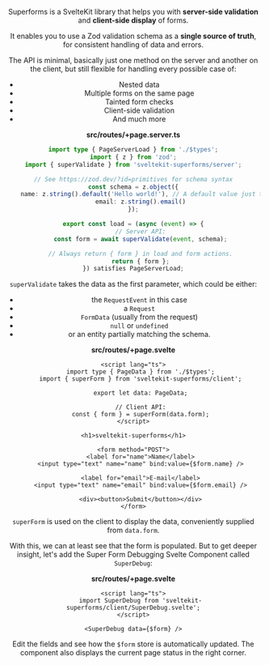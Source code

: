 <script lang="ts">
	import Header from './Header.svelte'
</script>

<Header />

Superforms is a SvelteKit library that helps you with **server-side validation** and **client-side display** of forms.

It enables you to use a Zod validation schema as a **single source of truth**, for consistent handling of data and errors.

The API is minimal, basically just one method on the server and another on the client, but still flexible for handling every possible case of:

- Nested data
- Multiple forms on the same page
- Tainted form checks
- Client-side validation
- And much more

**src/routes/+page.server.ts**

```ts
import type { PageServerLoad } from './$types';
import { z } from 'zod';
import { superValidate } from 'sveltekit-superforms/server';

// See https://zod.dev/?id=primitives for schema syntax
const schema = z.object({
	name: z.string().default('Hello world!'), // A default value just to show something
	email: z.string().email()
});

export const load = (async (event) => {
	// Server API:
	const form = await superValidate(event, schema);

	// Always return { form } in load and form actions.
	return { form };
}) satisfies PageServerLoad;
```

`superValidate` takes the data as the first parameter, which could be either:

- the `RequestEvent` in this case
- a `Request`
- `FormData` (usually from the request)
- `null` or `undefined`
- or an entity partially matching the schema.

**src/routes/+page.svelte**

```svelte
<script lang="ts">
	import type { PageData } from './$types';
	import { superForm } from 'sveltekit-superforms/client';

	export let data: PageData;

	// Client API:
	const { form } = superForm(data.form);
</script>

<h1>sveltekit-superforms</h1>

<form method="POST">
	<label for="name">Name</label>
	<input type="text" name="name" bind:value={$form.name} />

	<label for="email">E-mail</label>
	<input type="text" name="email" bind:value={$form.email} />

	<div><button>Submit</button></div>
</form>
```

`superForm` is used on the client to display the data, conveniently supplied from `data.form`.

With this, we can at least see that the form is populated. But to get deeper insight, let's add the Super Form Debugging Svelte Component called `SuperDebug`:

**src/routes/+page.svelte**

```svelte
<script lang="ts">
	import SuperDebug from 'sveltekit-superforms/client/SuperDebug.svelte';
</script>

<SuperDebug data={$form} />
```

Edit the fields and see how the `$form` store is automatically updated. The component also displays the current page status in the right corner.
